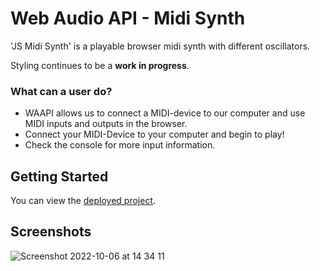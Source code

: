 # Web Audio API - Midi Synth

'JS Midi Synth' is a playable browser midi synth with different oscillators.

Styling continues to be a **work in progress**.

### What can a user do?

-   WAAPI allows us to connect a MIDI-device to our computer and use MIDI inputs and outputs in the browser.
-   Connect your MIDI-Device to your computer and begin to play!
-   Check the console for more input information.

## Getting Started

You can view the <a href="https://js-midi-synth.vercel.app/">deployed project</a>.


## Screenshots



![Screenshot 2022-10-06 at 14 34 11](https://user-images.githubusercontent.com/73913997/194313882-2e96d708-ea6a-4cfc-8066-f967b3c2fb0b.png)
